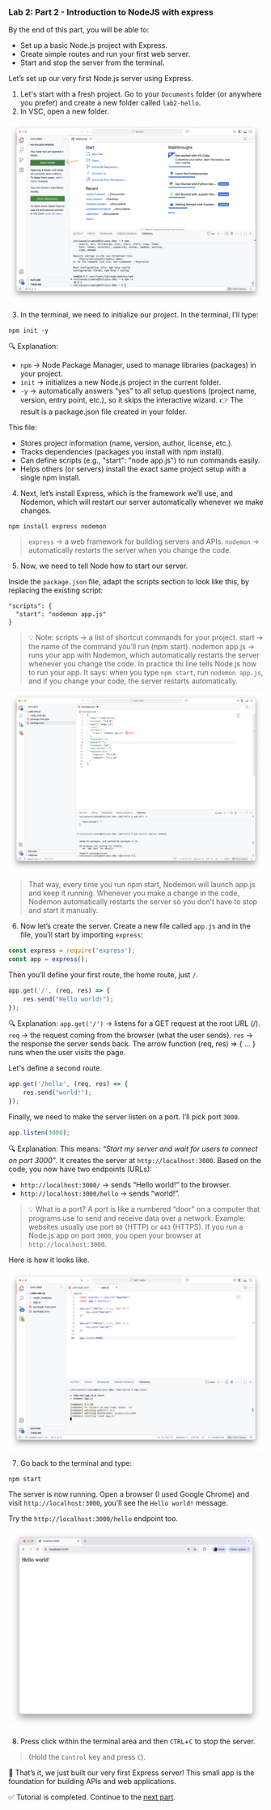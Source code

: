 ### Lab 2: Part 2 - Introduction to NodeJS with express

By the end of this part, you will be able to:  

- Set up a basic Node.js project with Express.  
- Create simple routes and run your first web server.  
- Start and stop the server from the terminal.  

Let’s set up our very first Node.js server using Express.

1. Let's start with a fresh project. Go to your `Documents` folder (or anywhere you prefer) and create a new folder called `lab2-hello`.
2. In VSC, open a new folder.

![vsc1](assets/vsc1.png)

3. In the terminal, we need to initialize our project. In the terminal, I’ll type:

```shell
npm init -y
```
🔍 Explanation:
- `npm` → Node Package Manager, used to manage libraries (packages) in your project.
- `init` → initializes a new Node.js project in the current folder.
- `-y` → automatically answers “yes” to all setup questions (project name, version, entry point, etc.), so it skips the interactive wizard.
  👉 The result is a package.json file created in your folder.

This file:

- Stores project information (name, version, author, license, etc.).
- Tracks dependencies (packages you install with npm install).
- Can define scripts (e.g., "start": "node app.js") to run commands easily.
- Helps others (or servers) install the exact same project setup with a single npm install.

4. Next, let’s install Express, which is the framework we’ll use, and Nodemon, which will restart our server automatically whenever we make changes.

```shell
npm install express nodemon
```
> `express` → a web framework for building servers and APIs.
> `nodemon` → automatically restarts the server when you change the code.

5. Now, we need to tell Node how to start our server.

Inside the `package.json` file, adapt the scripts section to look like this, by replacing the existing script:

```
"scripts": {
  "start": "nodemon app.js"
}
```

> 💡 Note:
> scripts → a list of shortcut commands for your project.
> start → the name of the command you’ll run (npm start).
> nodemon app.js → runs your app with Nodemon, which automatically restarts the server whenever you change the code.
> In practice thi line tells Node.js how to run your app.
> It says: when you type `npm start`, run `nodemon app.js`, and if you change your code, the server restarts automatically.

![vsc2](assets/vsc2.png)

> That way, every time you run npm start, Nodemon will launch app.js and keep it running.
> Whenever you make a change in the code, Nodemon automatically restarts the server so you don’t have to stop and start it manually.

6. Now let’s create the server. Create a new file called `app.js` and in the file, you’ll start by importing `express`:

```js
const express = require('express');
const app = express();
```

Then you’ll define your first route, the home route, just `/`.

```js
app.get('/', (req, res) => {
    res.send("Hello world!");
});
```

🔍 Explanation:
`app.get('/')` → listens for a GET request at the root URL (/).
`req` → the request coming from the browser (what the user sends).
`res` → the response the server sends back.
The arrow function (req, res) => { ... } runs when the user visits the page.

Let's define a second route.

```js
app.get('/hello', (req, res) => {
    res.send("world!");
});
```

Finally, we need to make the server listen on a port. I’ll pick port `3000`.

```js
app.listen(3000);
```

🔍 Explanation:
This means: *“Start my server and wait for users to connect on port 3000”*.
It creates the server at `http://localhost:3000`. 
Based on the code, you now have two endpoints (URLs):
- `http://localhost:3000/` → sends “Hello world!” to the browser.
- `http://localhost:3000/hello` → sends “world!”.

> 💡 What is a port?
> A port is like a numbered “door” on a computer that programs use to send and receive data over a network.
> Example: websites usually use port `80` (HTTP) or `443` (HTTPS).
> If you run a Node.js app on port `3000`, you open your browser at `http://localhost:3000`.

Here is how it looks like.

![vsc3](assets/vsc3.png)

7. Go back to the terminal and type:

```shell
npm start
```

The server is now running. Open a browser (I used Google Chrome) and visit `http://localhost:3000`, you’ll see the `Hello world!` message.

Try the `http://localhost:3000/hello` endpoint too.

![hello](assets/hello.png)

8. Press click within the terminal area and then `CTRL`+`C` to stop the server.

> (Hold the `Control` key and press `C`).

🎉 That’s it, we just built our very first Express server! This small app is the foundation for building APIs and web applications.

✅ Tutorial is completed. Continue to the [next part](lab2-part3.md).
